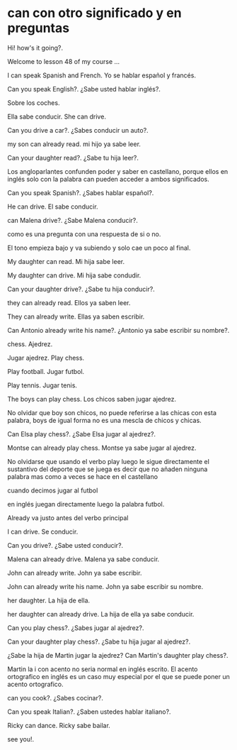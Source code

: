 # can con otro significado y en preguntas

Hi! how's it going?.

Welcome to lesson 48 of my course ...

I can speak Spanish and French.
Yo se hablar español y francés.

Can you speak English?.
¿Sabe usted hablar inglés?.

Sobre los coches.

Ella sabe conducir.
She can drive.

Can you drive a car?.
¿Sabes conducir un auto?.

my son can already read.
mi hijo ya sabe leer.

Can your daughter read?.
¿Sabe tu hija leer?.

Los angloparlantes confunden 
poder y saber en castellano, porque
ellos en inglés solo con la 
palabra can pueden acceder a ambos
significados.

Can you speak Spanish?.
¿Sabes hablar español?.

He can drive.
El sabe conducir.

can Malena drive?.
¿Sabe Malena conducir?.

como es una pregunta con una
respuesta de si o no.

El tono empieza bajo y va subiendo
y solo cae un poco al final.

My daughter can read.
Mi hija sabe leer.

My daughter can drive.
Mi hija sabe condudir.

Can your daughter drive?.
¿Sabe tu hija conducir?.

they can already read.
Ellos ya saben leer.

They can already write.
Ellas ya saben escribir.

Can Antonio already write his name?.
¿Antonio ya sabe escribir su nombre?.

chess.
Ajedrez.

Jugar ajedrez.
Play chess.

Play football.
Jugar futbol.

Play tennis.
Jugar tenis.

The boys can play chess.
Los chicos saben jugar ajedrez.

No olvidar que boy son chicos,
no puede referirse a las chicas
con esta palabra, boys de igual forma
no es una mescla de chicos y chicas.

Can Elsa play chess?.
¿Sabe Elsa jugar al ajedrez?.

Montse can already play chess.
Montse ya sabe jugar al ajedrez.

No olvidarse que usando el verbo play
luego le sigue directamente el
sustantivo del deporte que se juega
es decir que no añaden ninguna palabra
mas como a veces se hace en el 
castellano

cuando decimos jugar al futbol

en inglés juegan directamente luego
la palabra futbol.

Already va justo antes del verbo 
principal

I can drive.
Se conducir.

Can you drive?.
¿Sabe usted conducir?.

Malena can already drive.
Malena ya sabe conducir.

John can already write.
John ya sabe escribir.

John can already write his name.
John ya sabe escribir su nombre.

her daughter.
La hija de ella.

her daughter can already drive.
La hija de ella ya sabe conducir.

Can you play chess?.
¿Sabes jugar al ajedrez?.

Can your daughter play chess?.
¿Sabe tu hija jugar al ajedrez?.

¿Sabe la hija de Martin jugar la ajedrez?
Can Martin's daughter play chess?.

Martin la i con acento no seria normal
en inglés escrito. El acento ortografico
en inglés es un caso muy especial
por el que se puede poner un acento
ortografico.

can you cook?.
¿Sabes cocinar?.

Can you speak Italian?.
¿Saben ustedes hablar italiano?.

Ricky can dance.
Ricky sabe bailar.

see you!.
